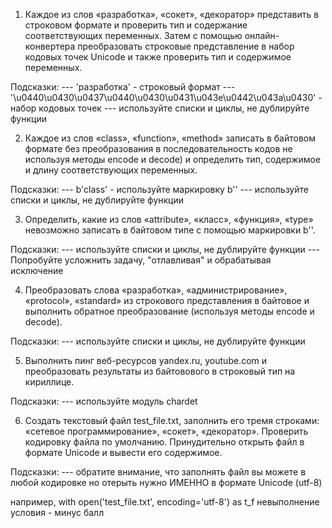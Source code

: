 1. Каждое из слов «разработка», «сокет», «декоратор» представить
в строковом формате и проверить тип и содержание соответствующих переменных.
Затем с помощью онлайн-конвертера преобразовать строковые представление
в набор кодовых точек Unicode и также проверить тип и содержимое переменных.

Подсказки:
--- 'разработка' - строковый формат
--- '\u0440\u0430\u0437\u0440\u0430\u0431\u043e\u0442\u043a\u0430' - набор кодовых точек
--- используйте списки и циклы, не дублируйте функции

2. Каждое из слов «class», «function», «method» записать в байтовом формате
без преобразования в последовательность кодов
не используя методы encode и decode)
и определить тип, содержимое и длину соответствующих переменных.

Подсказки:
--- b'class' - используйте маркировку b''
--- используйте списки и циклы, не дублируйте функции

3. Определить, какие из слов «attribute», «класс», «функция», «type»
невозможно записать в байтовом типе с помощью маркировки b''.

Подсказки:
--- используйте списки и циклы, не дублируйте функции
--- Попробуйте усложнить задачу, "отлавливая" и обрабатывая исключение

4. Преобразовать слова «разработка», «администрирование», «protocol»,
«standard» из строкового представления в байтовое и выполнить
обратное преобразование (используя методы encode и decode).

Подсказки:
--- используйте списки и циклы, не дублируйте функции

5. Выполнить пинг веб-ресурсов yandex.ru, youtube.com и
преобразовать результаты из байтовового в строковый тип на кириллице.

Подсказки:
--- используйте модуль chardet

6. Создать текстовый файл test_file.txt, заполнить его тремя строками:
«сетевое программирование», «сокет», «декоратор».
Проверить кодировку файла по умолчанию.
Принудительно открыть файл в формате Unicode и вывести его содержимое.

Подсказки:
--- обратите внимание, что заполнять файл вы можете в любой кодировке
но отерыть нужно ИМЕННО в формате Unicode (utf-8)

например, with open('test_file.txt', encoding='utf-8') as t_f
невыполнение условия - минус балл
